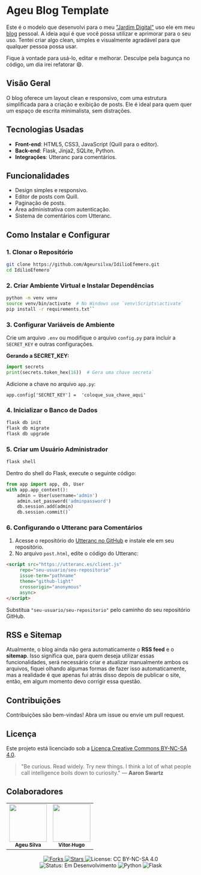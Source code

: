 
# Ageu Blog Template
Este é o modelo que desenvolvi para o meu ["Jardim Digital"](https://weeklymusings.net/weekly-musings-092) uso ele em meu [blog](https://ageu.tech/) pessoal. A ideia aqui é que você possa utilizar e aprimorar para o seu uso. Tentei criar algo clean, simples e visualmente agradável para que qualquer pessoa possa usar. 


Fique à vontade para usá-lo, editar e melhorar. Desculpe pela bagunça no código, um dia irei refatorar 😄.


## Visão Geral

O blog oferece um layout clean e responsivo, com uma estrutura simplificada para a criação e exibição de posts. Ele é ideal para quem quer um espaço de escrita minimalista, sem distrações.

## Tecnologias Usadas

- **Front-end**: HTML5, CSS3, JavaScript (Quill para o editor).
- **Back-end**: Flask, Jinja2, SQLite, Python.
- **Integrações**: Utteranc para comentários.

## Funcionalidades

- Design simples e responsivo.
- Editor de posts com Quill.
- Paginação de posts.
- Área administrativa com autenticação.
- Sistema de comentários com Utteranc.

## Como Instalar e Configurar

### 1. Clonar o Repositório

```bash
git clone https://github.com/Ageursilva/IdilioEfemero.git
cd IdilioEfemero` 
```
### 2. Criar Ambiente Virtual e Instalar Dependências

```bash
python -m venv venv
source venv/bin/activate  # No Windows use `venv\Scripts\activate`
pip install -r requirements.txt`` 
```
### 3. Configurar Variáveis de Ambiente

Crie um arquivo `.env` ou modifique o arquivo `config.py` para incluir a `SECRET_KEY` e outras configurações.

**Gerando a SECRET_KEY:**

```python
import secrets
print(secrets.token_hex(16))  # Gera uma chave secreta` 
```
Adicione a chave no arquivo `app.py`:

`app.config['SECRET_KEY'] =  'coloque_sua_chave_aqui'` 

### 4. Inicializar o Banco de Dados

```bash
flask db init
flask db migrate
flask db upgrade 
```
### 5. Criar um Usuário Administrador

```bash
flask shell
```
Dentro do shell do Flask, execute o seguinte código:

```python
from app import app, db, User
with app.app_context():
    admin = User(username='admin')
    admin.set_password('adminpassword')
    db.session.add(admin)
    db.session.commit()` 
```
### 6. Configurando o Utteranc para Comentários

1.  Acesse o repositório do [Utteranc no GitHub](https://github.com/apps/utterances) e instale ele em seu repositório.
2.  No arquivo `post.html`, edite o código do Utteranc:

```html
<script src="https://utteranc.es/client.js"
	 repo="seu-usuario/seu-repositorio"
	 issue-term="pathname"
	 theme="github-light"
	 crossorigin="anonymous"
	 async>
</script> 
```
Substitua `"seu-usuario/seu-repositorio"` pelo caminho do seu repositório GitHub.
## RSS e Sitemap

Atualmente, o blog ainda não gera automaticamente o **RSS feed** e o **sitemap**. Isso significa que, para quem deseja utilizar essas funcionalidades, será necessário criar e atualizar manualmente ambos os arquivos, fiquei olhando algumas formas de fazer isso automaticamente, mas a realidade é que apenas fui atrás disso depois de publicar o site, então, em algum momento devo corrigir essa questão.

## Contribuições

Contribuições são bem-vindas! Abra um issue ou envie um pull request.

## Licença

Este projeto está licenciado sob a [Licença Creative Commons BY-NC-SA 4.0](https://creativecommons.org/licenses/by-nc-sa/4.0/deed.pt-br).

> "Be curious. Read widely. Try new things. I think a lot of what people call intelligence boils down to curiosity." — **Aaron Swartz**
> 
## Colaboradores
<table align="center">
  <tr>
    <td align="center">
      <a href="https://www.linkedin.com/in/ageursilva/">
        <img src="https://github.com/Ageursilva.png" width="100px;"><br />
        <sub><b>Ageu Silva</b></sub>
      </a>
    </td>
    <td align="center">
      <a href="https://www.instagram.com/hugo.vi/">
        <img src="https://previews.dropbox.com/p/thumb/ACbeSipP9dU-4FL-8akxJ_NBk_UC98jGOFFiSabphq7M2PpgIMJ2VUlX_CLyl5_SJMPjZjszmTYB_pCt3Fw4t_B_h1qXNX3T7Aowhu7xQnZAcMNuTuQY2g_Bg_nBo_KoTC5ymsE3G3OHdfC-mMZNoenUjaLGBgV5uiY76NEw-DYZ0aaDgy_TNTnLrdHVYAU9p1yer1FVpJjET0l1iH89qpLbaSZiXp2OcgE_-WGOtLL73E1AsE4Ao5Abk0ZIkXVUkgXx73_CCcopa3YWbKTnZmrTcqGzQoo8p_0zDk6h621Yrw6NkHtmXZYvOf72H38FYTEmqNl9KTJZuvZxsn5mUgMJ/p.png?is_prewarmed=true" width="100px;"><br />
        <sub><b>Vitor Hugo </b></sub>
      </a>
    </td>
  </tr>
</table>





<p align="center">
<a href="https://github.com/Ageursilva/IdilioEfemero">
<img src="https://img.shields.io/github/forks/Ageursilva/IdilioEfemero?style=social&label=Fork" alt="Forks">
</a>
<a href="https://github.com/Ageursilva/IdilioEfemero">
<img src="https://img.shields.io/github/stars/Ageursilva/IdilioEfemero?style=social&label=Star" alt="Stars">
</a>
<img src="https://img.shields.io/badge/License-CC_BY--NC--SA_4.0-lightgrey.svg" alt="License: CC BY-NC-SA 4.0">
<img src="https://img.shields.io/badge/Status-Em_Desenvolvimento-yellow.svg" alt="Status: Em Desenvolvimento">
<img src="https://img.shields.io/badge/python-3670A0?style=for-the-badge&logo=python&logoColor=ffdd54" alt="Python">
<img src="https://img.shields.io/badge/flask-%23000.svg?style=for-the-badge&logo=flask&logoColor=white" alt="Flask">

</p> 